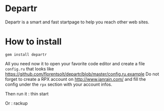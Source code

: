 # Departr

Departr is a smart and fast startpage to help you reach other web sites.

# How to install

    gem install departr

All you need now it to open your favorite code editor and create a file `config.ru` that looks like https://github.com/florentsolt/departr/blob/master/config.ru.example
Do not forget to create a RPX account on http://www.janrain.com/ and fill the config under the `rpx` section with your account infos.

Then run it :
    thin start
  
Or :
    rackup